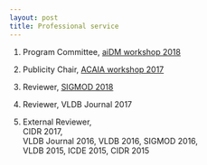 ```yaml
---
layout: post
title: Professional service
---
```


1. Program Committee, [aiDM workshop 2018](http://www.aidm-conf.org)

1. Publicity Chair, [ACAIA workshop 2017](http://dbgroup.eecs.umich.edu/acaia/)

1. Reviewer, [SIGMOD 2018](sigmod2018.org)

1. Reviewer, VLDB Journal 2017

1. External Reviewer,  
   CIDR 2017,  
   VLDB Journal 2016, VLDB 2016, SIGMOD 2016,  
   VLDB 2015, ICDE 2015, CIDR 2015